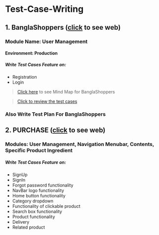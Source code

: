 # Test-Case-Writing
 ## 1. BanglaShoppers ([click](https://www.banglashoppers.com/) to see web)
 ### Module Name: User Management
 #### Environment: Production
  ##### Write Test Cases Feature on:
- Registration 
- Login
>[Click here](https://drive.google.com/file/d/1n1YLHFhUti6cvkbbxGFlzu89MezoIxZC/view?usp=sharing) to see Mind Map for BanglaShoppers 

>[Click to review the test cases](https://docs.google.com/spreadsheets/d/1IWcL2KzMBsZ4q-MHAikqr8Jtn9_xlQfT/edit?usp=share_link&ouid=110212694347163662297&rtpof=true&sd=true)
### Also Write Test Plan For BanglaShoppers
 ## 2. PURCHASE ([click](https://e-view.000webhostapp.com/) to see web)
  ### Modules: User Management, Navigation Menubar, Contents, Specific Product Ingredient 
   ##### Write Test Cases Feature on:
- SignUp 
- SignIn
- Forgot password functionality 
- NavBar logo functionality
- Home button functionality
- Category dropdown
- Functionality of clickable product
- Search box functionality
- Product functionality
- Delivery 
- Related product 
    
    
